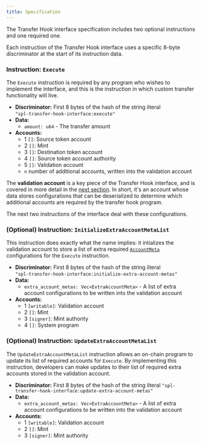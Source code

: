 ```yaml
---
title: Specification
---
```


The Transfer Hook interface specification includes two optional instructions and
one required one.

Each instruction of the Transfer Hook interface uses a specific 8-byte
discriminator at the start of its instruction data.

### Instruction: `Execute`

The `Execute` instruction is required by any program who wishes to implement the
interface, and this is the instruction in which custom transfer functionality
will live.

- **Discriminator:** First 8 bytes of the hash of the string literal  
  `"spl-transfer-hook-interface:execute"`
- **Data:**
  - `amount: u64` - The transfer amount
- **Accounts:**
  - 1 `[]`: Source token account
  - 2 `[]`: Mint
  - 3 `[]`: Destination token account
  - 4 `[]`: Source token account authority
  - 5 `[]`: Validation account
  - `n` number of additional accounts, written into the validation account

The **validation account** is a key piece of the Transfer Hook interface, and is
covered in more detail in the [next section](./configuring-extra-accounts). In
short, it's an account whose data stores configurations that can be deserialized
to determine which additional accounts are required by the transfer hook
program.

The next two instructions of the interface deal with these configurations.

### (Optional) Instruction: `InitializeExtraAccountMetaList`

This instruction does exactly what the name implies: it intializes the
validation account to store a list of extra required
[`AccountMeta`](https://docs.rs/lumos-program/latest/lumos_program/instruction/struct.AccountMeta.html)
configurations for the `Execute` instruction.

- **Discriminator:** First 8 bytes of the hash of the string literal  
  `"spl-transfer-hook-interface:initialize-extra-account-metas"`
- **Data:**
  - `extra_account_metas: Vec<ExtraAccountMeta>` - A list of extra account
    configurations to be written into the validation account
- **Accounts:**
  - 1 `[writable]`: Validation account
  - 2 `[]`: Mint
  - 3 `[signer]`: Mint authority
  - 4 `[]`: System program

### (Optional) Instruction: `UpdateExtraAccountMetaList`

The `UpdateExtraAccountMetaList` instruction allows an on-chain program to
update its list of required accounts for `Execute`. By implementing this
instruction, developers can make updates to their list of required extra
accounts stored in the validation account.

- **Discriminator:** First 8 bytes of the hash of the string literal
  `"spl-transfer-hook-interface:update-extra-account-metas"`
- **Data:**
  - `extra_account_metas: Vec<ExtraAccountMeta>` - A list of extra account 
    configurations to be written into the validation account
- **Accounts:**
  - 1 `[writable]`: Validation account
  - 2 `[]`: Mint
  - 3 `[signer]`: Mint authority

